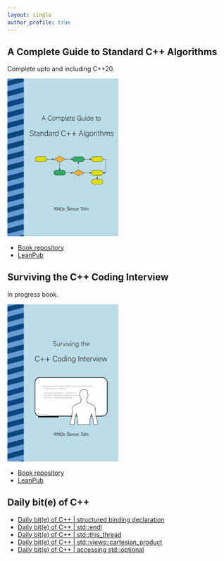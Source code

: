 ```yaml
---
layout: single
author_profile: true
---
```


## A Complete Guide to Standard C++ Algorithms

Complete upto and including C++20.

[<img src="assets/images/book_algorithms_cover.png" width="50%">](https://leanpub.com/cpp-algorithms-guide)

- [Book repository](https://github.com/HappyCerberus/book-cpp-algorithms)
- [LeanPub](https://leanpub.com/cpp-algorithms-guide)

## Surviving the C++ Coding Interview

In progress book.

[<img src="assets/images/book_coding_interview_cover.png" width="50%">](https://leanpub.com/cpp-coding-interview)

- [Book repository](https://leanpub.com/cpp-coding-interview)
- [LeanPub](https://leanpub.com/cpp-coding-interview)

## Daily bit(e) of C++

<ul>
<!-- SUBSTACK:START --><li><a href="https://medium.com/@simontoth/daily-bit-e-of-c-structured-binding-declaration-765340da1550?source=rss-1e1de1006a93------2">Daily bit&lpar;e&rpar; of C++ | structured binding declaration</a></li><li><a href="https://medium.com/@simontoth/daily-bit-e-of-c-std-endl-bf738a826124?source=rss-1e1de1006a93------2">Daily bit&lpar;e&rpar; of C++ | std::endl</a></li><li><a href="https://medium.com/@simontoth/daily-bit-e-of-c-std-this-thread-c140da8d1892?source=rss-1e1de1006a93------2">Daily bit&lpar;e&rpar; of C++ | std::this_thread</a></li><li><a href="https://medium.com/@simontoth/daily-bit-e-of-c-std-views-cartesian-product-0dcf20946f1c?source=rss-1e1de1006a93------2">Daily bit&lpar;e&rpar; of C++ | std::views::cartesian_product</a></li><li><a href="https://medium.com/@simontoth/daily-bit-e-of-c-accessing-std-optional-de27d103e5ee?source=rss-1e1de1006a93------2">Daily bit&lpar;e&rpar; of C++ | accessing std::optional</a></li><!-- SUBSTACK:END -->
</ul>